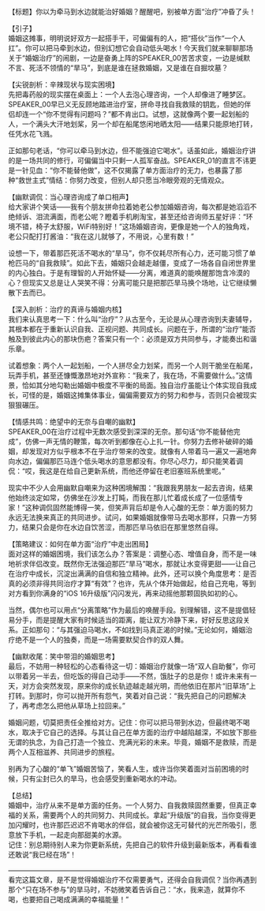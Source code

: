【标题】你以为牵马到水边就能治好婚姻？醒醒吧，别被单方面“治疗”冲昏了头！

【引子】  
婚姻这摊事，明明说好双方一起搭手干，可偏偏有的人，把“搭伙”当作“一个人扛”。你可以把马牵到水边，但别幻想它会自动低头喝水！今天我们就来聊聊那场关于“婚姻治疗”的闹剧，一边是奋勇上阵的SPEAKER_00苦苦求变，一边是缄默不言、死活不领情的“旱马”，到底是谁在拯救婚姻，又是谁在自掘坟墓？

【尖锐剖析：辛辣现状与现实困境】  
先把毒药般的现实摆在桌面上：一个人去泡心理咨询，一个人却像进了睡梦区。SPEAKER_00早已义无反顾地踏进治疗室，拼命寻找自我救赎的钥匙，但她的伴侣却连一个“你不觉得有问题吗？”都不肯出口。试想，这就像两个要一起划船的人，一个满头大汗地划桨，另一个却在船尾悠闲地晒太阳——结果只能原地打转，任凭水花飞溅。

正如那句老话，“你可以牵马到水边，但不能强迫它喝水”。话虽如此，婚姻治疗讲的是一场共同的修行，可偏偏当中只剩一人孤军奋战。SPEAKER_01的直言不讳更是一针见血：“你不能替他做”，这不仅揭露了单方面治疗的无力，也暴露了那种“救世主式”情结：你努力改变，但别人却只愿当冷眼旁观的无情观众。

【幽默调侃：当心理咨询成了单口相声】  
给大家讲个笑话——我有个朋友拼命拉着她老公参加婚姻咨询，每次都是她滔滔不绝倾诉、泪流满面，而老公呢？瞪着手机刷淘宝，甚至还给咨询师五星好评：“环境不错，椅子太舒服，WiFi特别好！”这场婚姻咨询，更像是她一个人的独角戏，老公只配打打酱油：“我在这儿就够了，不用说，心里有数！”

设想一下，带着那匹死活不喝水的“旱马”，你不仅耗尽所有心力，还可能习惯了单枪匹马的“自我救赎”。如此下去，婚姻只会越走越僵，变成了一场各自自闭世界里的内心独白。于是有理智的人开始怀疑——分离，难道真的能唤醒那饱含冷漠的心？但现实又总是让人哭笑不得：分离可能只是把那匹旱马换个场地，让它继续懒散下去而已。

【深入剖析：治疗的真谛与婚姻内核】  
我们来认真思考一下：什么叫“治疗”？从古至今，无论是从心理咨询到夫妻辅导，其根本都在于重新认识自我、正视问题、共同成长。问题在于，所谓的“治疗”能否触及到彼此内心的那块伤疤？答案只有一个：必须是双方共同参与，才能奏出和谐乐章。

试着想象：两个人一起划船，一个人拼尽全力划桨，而另一个人则干脆坐在船尾，玩弄手机，甚至还慷慨激昂地对外宣称：“我来了，我在场，不需要做什么。”这情景，恰如其分地勾勒出婚姻中极度不平衡的局面。独自治疗虽能让个体实现自我成长，可怪的是，婚姻这摊集体事业，偏偏需要双方的努力和参与，否则只会被现实狠狠碾压。

【情感共鸣：绝望中的无奈与自嘲的幽默】  
SPEAKER_00在治疗过程中无数次感受到深深的无奈。那句话“你不能替他完成”，仿佛一声无情的鞭策，每次听到都像在心上扎一针。你努力去修补破碎的婚姻，却发现对方似乎根本不在乎治疗带来的改变。就像有人带着马一遍又一遍地奔向水边，偏偏那匹马连个低头喝水的意思都没有。你尽心尽力，却只能笑着调侃：“哎，我这是在给自己更新系统，而他还停留在老旧塞班系统里呢。”

现实中不少人会用幽默自嘲来为这种困境解围：“我跟我男朋友一起去咨询，结果他始终淡定如常，仿佛坐在沙发上打盹，而我在那儿忙着成长成了一位感情专家！”这种调侃固然能博得一笑，但笑声背后却是令人心酸的无奈：单方面的努力永远无法换来真正的共同进步。试问，如果婚姻就像带马去喝水那样，只靠一方努力，结果只会是你在水边自饮苦涩，而那匹旱马依旧在那里悠然自得。

【策略建议：如何在单方面“治疗”中走出困局】  
面对这样的婚姻困境，我们该怎么办？答案是：调整心态、增值自身，而不是一味地祈求伴侣改变。既然你无法强迫那匹“旱马”喝水，那就让水变得更甜——让自己在治疗中成长，沉淀出满满的自信和独立精神。此外，还可以换个角度思考：是否真的必须非得共同治疗才算“有效”？也许，先从个体开始做起，给自己充电，等到对方看到你满身的“iOS 16升级版”闪闪发光，再来动摇他那颗固执如初的心。

当然，偶尔也可以用点“分离策略”作为最后的唤醒手段。别理解错，这不是提倡轻易分手，而是提醒大家有时候适当的距离，能让双方冷静下来，好好反思这段关系。正如那句：“与其强迫马喝水，不如找到马真正渴的时候。”无论如何，婚姻治疗绝不是一个人的独奏，而是一场需要默契合作的双人舞。

【幽默收尾：笑中带泪的婚姻思考】  
最后，不妨用一种轻松的心态看待这一切：婚姻治疗就像一场“双人自助餐”，你可以带着另一半去，但吃饭的得自己动手——不然，饿肚子的总是你！或许未来有一天，对方会突然发现，原来你的成长轨迹越走越光明，而他依旧在那片“旧草场”上打转。到那时，你可以抛开所有怨气，笑着对自己说：“我先把自己的问题解决了，再考虑怎么把他从草场上拉回来。”

婚姻问题，切莫把责任全推给对方。记住：你可以把马带到水边，但最终喝不喝水，取决于它自己的选择。与其让自己在单方面的治疗中越陷越深，不如放下那些无谓的执念，为自己打造一个独立、充满光彩的未来。毕竟，婚姻不是救赎，而是两个人互相滋养、共同进步的旅程。

别再为了心酸的“单飞”婚姻苦恼了，笑看人生，或许当你笑着面对当前困境的时候，只有尘封已久的旱马，也会感受到重新喝水的冲动。  

【总结】  
婚姻中，治疗从来不是单方面的任务。一个人努力、自我救赎固然重要，但真正幸福的关系，需要两个人的共同努力、共同成长。拿起“升级版”的自我，当你变得更加闪耀时，也许那匹迟迟不肯喝水的伴侣，就会被你这无可替代的光芒所吸引，愿意放下手机，一起走向那甜美的水源。  
记住：别总期待别人来为你更新系统，先把自己的软件升级到最新版本，再看看谁还敢说“我已经在场”！

————————————————————————————  
看完这篇文章，是不是觉得婚姻治疗不仅需要勇气，还得会自我调侃？当你再遇到那个“只在场不参与”的旱马时，不妨微笑着告诉自己：“水，我来造，就算你不喝，也要把自己喝成满满的幸福能量！”
